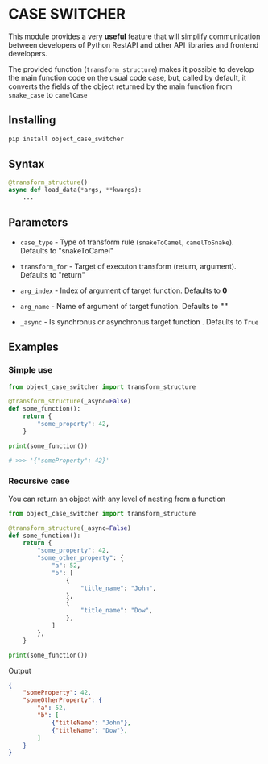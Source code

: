 # CASE SWITCHER

This module provides a very **useful** feature that will simplify communication between developers of Python RestAPI and other API libraries and frontend developers.

The provided function (`transform_structure`) makes it possible to develop the main function code on the usual code case, but, called by default, it converts the fields of the object returned by the main function from `snake_case` to `camelCase`

## Installing
```bash
pip install object_case_switcher
```

## Syntax
```python
@transform_structure()
async def load_data(*args, **kwargs):
    ...
```

## Parameters
- `case_type` - Type of transform rule (`snakeToCamel`, `camelToSnake`). Defaults to "snakeToCamel"  

- `transform_for` - Target of executon transform (return, argument). Defaults to "return"

- `arg_index` - Index of argument of target function. Defaults to **0**

- `arg_name` - Name of argument of target function. Defaults to **""**

- `_async` - Is synchronus or asynchronus target function . Defaults to `True`

## Examples
### Simple use
```python
from object_case_switcher import transform_structure

@transform_structure(_async=False)
def some_function():
    return {
        "some_property": 42,
    }

print(some_function())

# >>> '{"someProperty": 42}'
```

### Recursive case
You can return an object with any level of nesting from a function
```python
from object_case_switcher import transform_structure

@transform_structure(_async=False)
def some_function():
    return {
        "some_property": 42,
        "some_other_property": {
            "a": 52,
            "b": [
                {
                    "title_name": "John",
                },
                {
                    "title_name": "Dow",
                },
            ]
        },
    }

print(some_function())

```
Output
```json
{
    "someProperty": 42,
    "someOtherProperty": {
        "a": 52,
        "b": [
            {"titleName": "John"},
            {"titleName": "Dow"},
        ]
    }
}
```
